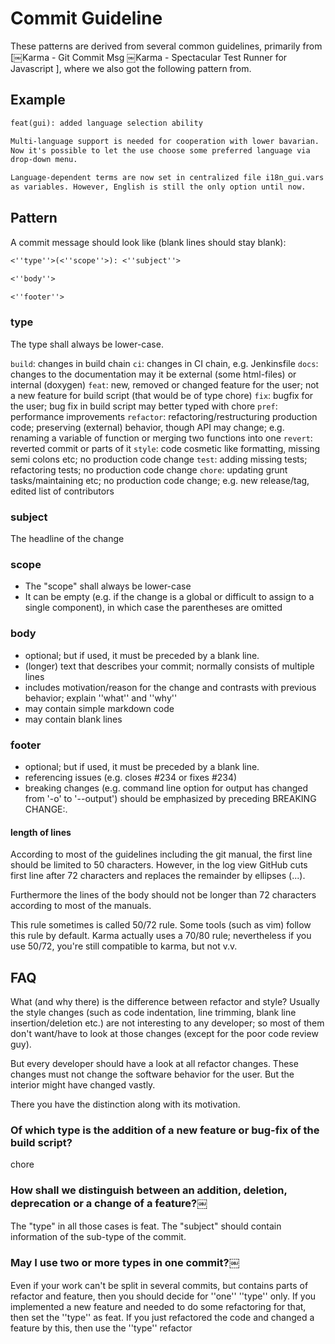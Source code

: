 # Commit Guideline

These patterns are derived from several common guidelines, primarily from [￼Karma - Git Commit Msg  ￼Karma - Spectacular Test Runner for Javascript ], where we also got the following pattern from.

## Example

``` markdown
feat(gui): added language selection ability

Multi-language support is needed for cooperation with lower bavarian.
Now it's possible to let the use choose some preferred language via
drop-down menu.

Language-dependent terms are now set in centralized file i18n_gui.vars
as variables. However, English is still the only option until now.

```

## Pattern

A commit message should look like (blank lines should stay blank):

``` markdown
<''type''>(<''scope''>): <''subject''>

<''body''>

<''footer''>
```

### type

The type shall always be lower-case.

`build`: changes in build chain
`ci`: changes in CI chain, e.g. Jenkinsfile
`docs`: changes to the documentation may it be external (some html-files) or internal (doxygen)
`feat`: new, removed or changed feature for the user; not a new feature for build script (that would be of type chore)
`fix`: bugfix for the user; bug fix in build script may better typed with chore
`pref`: performance improvements
`refactor`: refactoring/restructuring production code; preserving (external) behavior, though API may change; e.g. renaming a variable of function or merging two functions into one
`revert`: reverted commit or parts of it
`style`: code cosmetic like formatting, missing semi colons etc; no production code change
`test`: adding missing tests; refactoring tests; no production code change
`chore`: updating grunt tasks/maintaining etc; no production code change; e.g. new release/tag, edited list of contributors

### subject

The headline of the change

### scope

- The "scope" shall always be lower-case
- It can be empty (e.g. if the change is a global or difficult to assign to a single component), in which case the parentheses are omitted

### body

- optional; but if used, it must be preceded by a blank line.
- (longer) text that describes your commit; normally consists of multiple lines
- includes motivation/reason for the change and contrasts with previous behavior; explain ''what'' and ''why''
- may contain simple markdown code
- may contain blank lines

### footer

- optional; but if used, it must be preceded by a blank line.
- referencing issues (e.g. closes #234 or fixes #234)
- breaking changes (e.g. command line option for output has changed from '-o' to '--output') should be emphasized by preceding BREAKING CHANGE:.

#### length of lines

According to most of the guidelines including the git manual, the first line should be limited to 50 characters. However, in the log view GitHub cuts first line after 72 characters and replaces the remainder by ellipses (...).

Furthermore the lines of the body should not be longer than 72 characters according to most of the manuals.

This rule sometimes is called 50/72 rule. Some tools (such as vim) follow this rule by default. Karma actually uses a 70/80 rule; nevertheless if you use 50/72, you're still compatible to karma, but not v.v.

## FAQ

What (and why there) is the difference between refactor and style?
Usually the style changes (such as code indentation, line trimming, blank line insertion/deletion etc.) are not interesting to any developer; so most of them don't want/have to look at those changes (except for the poor code review guy).

But every developer should have a look at all refactor changes. These changes must not change the software behavior for the user. But the interior might have changed vastly.

There you have the distinction along with its motivation.

### Of which type is the addition of a new feature or bug-fix of the build script?

chore

### How shall we distinguish between an addition, deletion, deprecation or a change of a feature?￼

The "type" in all those cases is feat. The "subject" should contain information of the sub-type of the commit.

### May I use two or more types in one commit?￼

Even if your work can't be split in several commits, but contains parts of refactor and feature, then you should decide for ''one'' ''type'' only. If you implemented a new feature and needed to do some refactoring for that, then set the ''type'' as feat. If you just refactored the code and changed a feature by this, then use the ''type'' refactor
